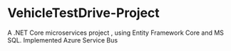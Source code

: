 # VehicleTestDrive-Project
A .NET Core microservices project , using Entity Framework Core  and MS SQL. Implemented Azure Service Bus 
